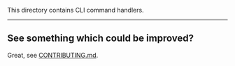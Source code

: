 This directory contains CLI command handlers. 

---

## See something which could be improved?

Great, see [CONTRIBUTING.md](../CONTRIBUTING.md).